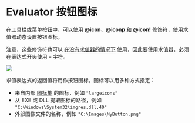 # Evaluator 按钮图标

在工具栏或菜单按钮中，可以使用 **@icon**、**@iconp** 和 **@icon!** 修饰符，使用求值器动态设置按钮图标。

注意，这些修饰符也可以 [在没有求值器的情况下](/Manual/reference/command_reference/command_modifier_reference.zh.md#@icon) 使用，因此要使用求值器，必须在表达式开头使用 `=` 字符。

![](page>standard_variables&nodate&nouser&nofooter)

求值表达式的返回值将用作按钮图标。图标可以用多种方式指定：

- 来自内部 [图标集](/Manual/reference/icon_sets/README.zh.md) 的图标，例如 `"largeicons"`
- 从 EXE 或 DLL 提取图标的路径，例如 `"C:\Windows\System32\imgres.dll,40"`
- 外部图像文件的名称，例如 `"C:\Images\MyButton.png"`